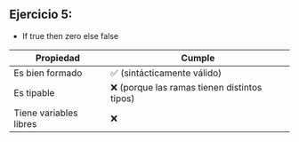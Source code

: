 ## Ejercicio 5:
- If true then zero else false

| Propiedad              | Cumple                                      |
| ---------------------- | ------------------------------------------- |
| Es bien formado        | ✅ (sintácticamente válido)                  |
| Es tipable             | ❌ (porque las ramas tienen distintos tipos) |
| Tiene variables libres | ❌                                           |
